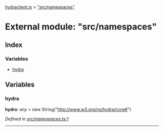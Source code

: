[hydraclient.js](../index.md) > ["src/namespaces"](../modules/_src_namespaces_.md)



# External module: "src/namespaces"

## Index

### Variables

* [hydra](_src_namespaces_.md#hydra)



## Variables
<a id="hydra"></a>

###  hydra

**hydra**:  *any*  =  new String("http://www.w3.org/ns/hydra/core#")

*Defined in [src/namespaces.ts:1](https://github.com/alien-mcl/Heracles.ts/blob/05f75bc/src/namespaces.ts#L1)*




___


